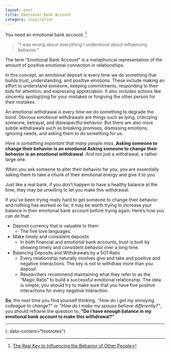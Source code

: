 ```yaml
---
layout: post
title: Emotional Bank Account
category: inspiration
---
```


You need an emotional bank account. [^1]

> "I was wrong about everything I understood about influencing behavior."

The term “Emotional Bank Account” is a metaphorical representation of the
amount of positive emotional connection in relationships.

In this concept, an emotional deposit is every time we do something that builds
trust, understanding, and positive emotions. These include making an effort to
understand someone, keeping commitments, responding to their bids for
attention, and expressing appreciation. It also includes actions like sincerely
apologizing for your mistakes or forgiving the other person for their mistakes.

An emotional withdrawal is every time we do something to degrade the bond.
Obvious emotional withdrawals are things such as lying, criticizing someone,
betrayal, and disrespectful behavior. But there are also more subtle
withdrawals such as breaking promises, dismissing emotions, ignoring needs, and
asking them to do something for us.

_Here is something important that many people miss._ **Asking someone to change
their behavior is an emotional Asking someone to change their behavior is an
emotional withdrawal**. And not just a withdrawal, a rather large one.

When you ask someone to alter their behavior for you, you are essentially
asking them to take a chunk of their emotional energy and give it to you.

Just like a real bank, if you don’t happen to have a healthy balance at the
time, they may be unwilling to let you make this withdrawal.

If you’ve been trying really hard to get someone to change their behavior and
nothing has worked so far, it may be worth trying to increase your balance in
their emotional bank account before trying again. Here’s how you can do that:
- Deposit currency that is valuable to them
  - The five love languages.
- Make timely and consistent deposits
  - In both financial and emotional bank accounts, trust is built by showing
    timely and consistent behavior over a long time.
- Balancing Deposits and Withdrawals by a 5O1 Ratio
  - Every relationship naturally involves give and take and positive and
    negative interactions. The key is not to withdraw more than you deposit.
  - Researchers recommend maintaining what they refer to as the “Magic Ratio”
    to build a successful emotional relationship. The idea is simple, you
    should try to make sure that you have five positive interactions for every
    negative interaction.

**So**, the next time you find yourself thinking, _“How do I get my annoying
colleague to change?”_ or _“How do I make my spouse behave differently?”_, you
should reframe the question to, **“Do I have enough balance in my emotional
bank account to make this withdrawal?”**



---
{: data-content="footnotes"}

[^1]: [The Real Key to Influencing the Behavior of Other People](https://betterhumans.pub/the-real-key-to-influencing-the-behavior-of-other-people-da47f39d3ae3)
